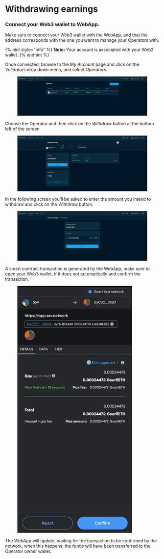 # Withdrawing earnings

### Connect your Web3 wallet to WebApp.

Make sure to connect your Web3 wallet with the WebApp, and that the address corresponds with the one you want to manage your Operators with.

{% hint style="info" %}
**Note:** Your account is associated with your Web3 wallet.
{% endhint %}

Once connected, browse to the _My Account_ page and click on the _Validators_ drop down menu, and select _Operators_.

<figure><img src="../../.gitbook/assets/withdrawing_earnings_1.png" alt=""><figcaption></figcaption></figure>

Choose the Operator and then click on the _Withdraw_ button at the bottom left of the screen

<figure><img src="../../.gitbook/assets/withdrawing_earnings_2.png" alt=""><figcaption></figcaption></figure>

In the following screen you'll be asked to enter the amount you intend to withdraw and click on the _Withdraw_ button.

<figure><img src="../../.gitbook/assets/withdrawing_earnings_3.png" alt=""><figcaption></figcaption></figure>

A smart contract transaction is generated by the WebApp, make sure to open your Web3 wallet, if it does not automatically and confirm the transaction.

<figure><img src="../../.gitbook/assets/withdrawing_earnings_4.png" alt="" width="375"><figcaption></figcaption></figure>

The WebApp will update, waiting for the transaction to be confirmed by the network, when this happens, the funds will have been transferred to the Operator owner wallet.
